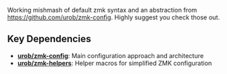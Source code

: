 Working mishmash of default zmk syntax and an abstraction from https://github.com/urob/zmk-config. Highly suggest you check those out.

## Key Dependencies

- **[urob/zmk-config](https://github.com/urob/zmk-config)**: Main configuration approach and architecture
- **[urob/zmk-helpers](https://github.com/urob/zmk-helpers)**: Helper macros for simplified ZMK configuration
